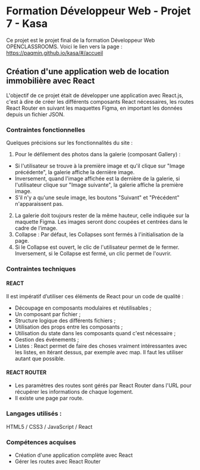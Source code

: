 # Formation Développeur Web - Projet 7 - Kasa

Ce projet est le projet final de la formation Développeur Web OPENCLASSROOMS.
Voici le lien vers la page : https://paqmin.github.io/kasa/#/accueil

## Création d'une application web de location immobilière avec React

L'objectif de ce projet était de développer une application avec React.js, c'est à dire de créer les différents composants React nécessaires, les routes React Router en suivant les maquettes Figma, en important les données depuis un fichier JSON.

### Contraintes fonctionnelles

Quelques précisions sur les fonctionnalités du site :

1. Pour le défilement des photos dans la galerie (composant Gallery) :

- Si l'utilisateur se trouve à la première image et qu'il clique sur "Image précédente", la galerie affiche la dernière image.
- Inversement, quand l'image affichée est la dernière de la galerie, si l'utilisateur clique sur "Image suivante", la galerie affiche la première image.
- S'il n'y a qu'une seule image, les boutons "Suivant" et "Précédent" n'apparaissent pas.

2. La galerie doit toujours rester de la même hauteur, celle indiquée sur la maquette Figma. Les images seront donc coupées et centrées dans le cadre de l’image.
3. Collapse : Par défaut, les Collapses sont fermés à l'initialisation de la page.
4. Si le Collapse est ouvert, le clic de l'utilisateur permet de le fermer.
   Inversement, si le Collapse est fermé, un clic permet de l'ouvrir.

### Contraintes techniques

#### REACT

Il est impératif d’utiliser ces éléments de React pour un code de qualité :
- Découpage en composants modulaires et réutilisables ;
- Un composant par fichier ;
- Structure logique des différents fichiers ;
- Utilisation des props entre les composants ;
- Utilisation du state dans les composants quand c'est nécessaire ;
- Gestion des événements ;
- Listes : React permet de faire des choses vraiment intéressantes avec
les listes, en itérant dessus, par exemple avec map. Il faut les utiliser autant que possible.

#### REACT ROUTER

- Les paramètres des routes sont gérés par React Router dans l'URL pour récupérer les informations de chaque logement.
- Il existe une page par route.

### Langages utilisés :

HTML5 / CSS3 / JavaScript / React

### Compétences acquises

- Création d'une application complète avec React
- Gérer les routes avec React Router
